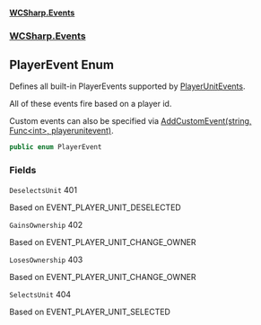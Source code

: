 #### [WCSharp.Events](README.md 'README')
### [WCSharp.Events](WCSharp.Events.md 'WCSharp.Events')

## PlayerEvent Enum

Defines all built-in PlayerEvents supported by [PlayerUnitEvents](WCSharp.Events.PlayerUnitEvents.md 'WCSharp.Events.PlayerUnitEvents').  
  
All of these events fire based on a player id.  
  
Custom events can also be specified via [AddCustomEvent(string, Func&lt;int&gt;, playerunitevent)](WCSharp.Events.PlayerUnitEvents.AddCustomEvent(string,System.Func_int_,War3Api.Common.playerunitevent).md 'WCSharp.Events.PlayerUnitEvents.AddCustomEvent(string, System.Func<int>, War3Api.Common.playerunitevent)').

```csharp
public enum PlayerEvent
```
### Fields

<a name='WCSharp.Events.PlayerEvent.DeselectsUnit'></a>

`DeselectsUnit` 401

Based on EVENT_PLAYER_UNIT_DESELECTED

<a name='WCSharp.Events.PlayerEvent.GainsOwnership'></a>

`GainsOwnership` 402

Based on EVENT_PLAYER_UNIT_CHANGE_OWNER

<a name='WCSharp.Events.PlayerEvent.LosesOwnership'></a>

`LosesOwnership` 403

Based on EVENT_PLAYER_UNIT_CHANGE_OWNER

<a name='WCSharp.Events.PlayerEvent.SelectsUnit'></a>

`SelectsUnit` 404

Based on EVENT_PLAYER_UNIT_SELECTED